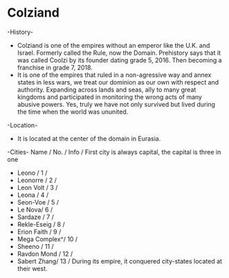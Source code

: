 # Colziand #

-History-
* Colziand is one of the empires without an emperor like the U.K. and Israel. Formerly called the Rule, now the Domain. Prehistory says that it was called Coolzi by its founder dating grade 5, 2016. Then becoming a franchise in grade 7, 2018.
* It is one of the empires that ruled in a non-agressive way and annex states in less wars, we treat our dominion as our own with respect and authority. Expanding across lands and seas, ally to many great kingdoms and participated in monitoring the wrong acts of many abusive powers. Yes, truly we have not only survived but lived during the time when the world was ununited.

-Location-
* It is located at the center of the domain in Eurasia.

-Cities-
Name  /   No.    /   Info    /   First city is always capital, the capital is three in one
* Leono   /   1   /   
* Leonorre   /   2   /   
* Leon Volt  / 3   /     
* Leona  /   4   / 
* Seon-Voe /  5  / 
* Le Nova/ 6 / 
* Sardaze   /   7 / 
* Rekle-Eseig /   8 / 
* Erion Faith /   9 / 
* Mega Complex^/  10 /
* Sheeno    /   11  /
* Ravdon Mond / 12  /
* Sabert Zhang/  13 /
During its empire, it conquered city-states located at their west.
